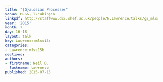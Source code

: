 ```yaml
---
title: "{G}aussian Processes"
venue: MLSS, T\"ubingen
linkpdf: http://staffwww.dcs.shef.ac.uk/people/N.Lawrence/talks/gp_mlss15b.pdf
year: '2015'
month: 7
day: 16-18
layout: talk
key: Lawrence:mlss15b
categories:
- Lawrence:mlss15b
sections: 
authors:
- firstname: Neil D.
  lastname: Lawrence
published: 2015-07-16
---
```

